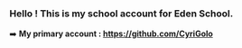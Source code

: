 ### Hello ! This is my school account for Eden School.

➡️ **My primary account : https://github.com/CyriGolo**
